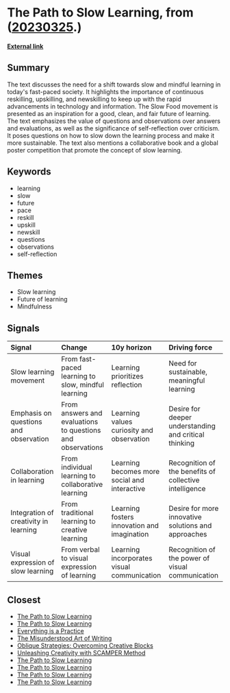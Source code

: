 # __The Path to Slow Learning__, from ([20230325](https://kghosh.substack.com/p/20230325).)

__[External link](https://www.itcilo.org/resources/why-dont-you-slow-down?mc_cid=d4a70b2087&mc_eid=1cfe843929)__



## Summary

The text discusses the need for a shift towards slow and mindful learning in today's fast-paced society. It highlights the importance of continuous reskilling, upskilling, and newskilling to keep up with the rapid advancements in technology and information. The Slow Food movement is presented as an inspiration for a good, clean, and fair future of learning. The text emphasizes the value of questions and observations over answers and evaluations, as well as the significance of self-reflection over criticism. It poses questions on how to slow down the learning process and make it more sustainable. The text also mentions a collaborative book and a global poster competition that promote the concept of slow learning.

## Keywords

* learning
* slow
* future
* pace
* reskill
* upskill
* newskill
* questions
* observations
* self-reflection

## Themes

* Slow learning
* Future of learning
* Mindfulness

## Signals

| Signal                                | Change                                                     | 10y horizon                                  | Driving force                                          |
|:--------------------------------------|:-----------------------------------------------------------|:---------------------------------------------|:-------------------------------------------------------|
| Slow learning movement                | From fast-paced learning to slow, mindful learning         | Learning prioritizes reflection              | Need for sustainable, meaningful learning              |
| Emphasis on questions and observation | From answers and evaluations to questions and observations | Learning values curiosity and observation    | Desire for deeper understanding and critical thinking  |
| Collaboration in learning             | From individual learning to collaborative learning         | Learning becomes more social and interactive | Recognition of the benefits of collective intelligence |
| Integration of creativity in learning | From traditional learning to creative learning             | Learning fosters innovation and imagination  | Desire for more innovative solutions and approaches    |
| Visual expression of slow learning    | From verbal to visual expression of learning               | Learning incorporates visual communication   | Recognition of the power of visual communication       |

## Closest

* [The Path to Slow Learning](042cf62855760b54fa5a194db9e6cf11)
* [The Path to Slow Learning](042cf62855760b54fa5a194db9e6cf11)
* [Everything is a Practice](a81f85f066b0093553fc39638d3e0559)
* [The Misunderstood Art of Writing](084d5851e2f7a188dcc1d0f7e364f444)
* [Oblique Strategies: Overcoming Creative Blocks](624594b96816ab42c43832aa315bf3b7)
* [Unleashing Creativity with SCAMPER Method](0e850e13ca65ce51de13cd4e0ec85861)
* [The Path to Slow Learning](042cf62855760b54fa5a194db9e6cf11)
* [The Path to Slow Learning](042cf62855760b54fa5a194db9e6cf11)
* [The Path to Slow Learning](042cf62855760b54fa5a194db9e6cf11)
* [The Path to Slow Learning](042cf62855760b54fa5a194db9e6cf11)